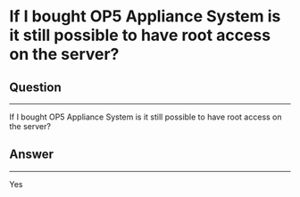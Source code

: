 # If I bought OP5 Appliance System is it still possible to have root access on the server?

## Question

* * * * *

If I bought OP5 Appliance System is it still possible to have root access on the server?

## Answer

* * * * *

Yes
